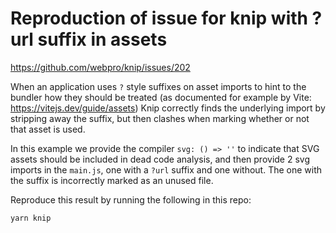 # Reproduction of issue for knip with ?url suffix in assets

https://github.com/webpro/knip/issues/202

When an application uses `?` style suffixes on asset imports to hint to the
bundler how they should be treated (as documented for example by Vite:
https://vitejs.dev/guide/assets) Knip correctly finds the underlying import by
stripping away the suffix, but then clashes when marking whether or not that
asset is used.

In this example we provide the compiler `svg: () => ''` to indicate that SVG
assets should be included in dead code analysis, and then provide 2 svg imports
in the `main.js`, one with a `?url` suffix and one without. The one with the
suffix is incorrectly marked as an unused file.

Reproduce this result by running the following in this repo:
```
yarn knip
```

